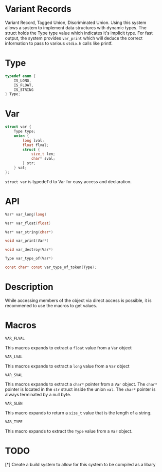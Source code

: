 Variant Records
===============
Variant Record, Tagged Union, Discriminated Union. Using this system allows a system to implement data structures with dynamic types. The struct holds the Type type value which indicates it's implicit type. For fast output, the system provides `var_print` which will deduce the correct information to pass to various `stdio.h` calls like printf.

Type
====
```c
typedef enum {
	IS_LONG,
	IS_FLOAT,
	IS_STRING
} Type;
```
Var
===
```c
struct var {
	Type type;
	union {
		long lval;
		float flval;
		struct {
			size_t len;
			char* sval;
		} str;
	} val;
}; 
```
`struct var` is typedef'd to Var for easy access and declaration.

API
===

```c
Var* var_long(long)
```

```c
Var* var_float(float)
```

```c
Var* var_string(char*)
```

```c
void var_print(Var*)
```

```c
void var_destroy(Var*)
```

```c
Type var_type_of(Var*)
```

```c
const char* const var_type_of_token(Type);
```

Description
===========
While accessing members of the object via direct access is possible, it is recommened to use the macros to get values.

Macros
======
```c
VAR_FLVAL
```
This macros expands to extract a `float` value from a `Var` object

```c
VAR_LVAL
```
This macros expands to extract a `long` value from a `Var` object

```c
VAR_SVAL
```
This macros expands to extract a `char*` pointer from a `Var` object. The `char*` pointer is located in the `str` struct inside the union `val`. The `char*` pointer is always terminated by a null byte.

```c
VAR_SLEN
```
This macro expands to return a `size_t` value that is the length of a string.

```c
VAR_TYPE
```
This macro expands to extract the `Type` value from a `Var` object.

TODO
====
[*] Create a build system to allow for this system to be compiled as a libary
